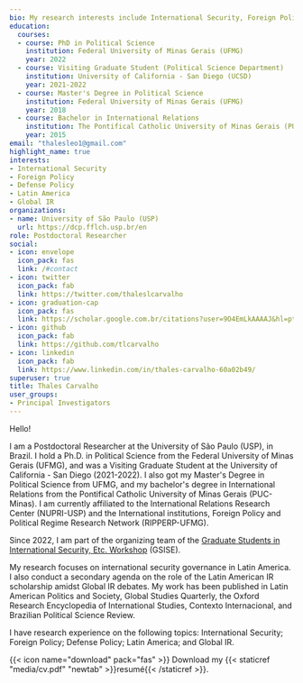 ```yaml
---
bio: My research interests include International Security, Foreign Policy, Latin America, and Global IR.
education:
  courses:
  - course: PhD in Political Science
    institution: Federal University of Minas Gerais (UFMG)
    year: 2022
  - course: Visiting Graduate Student (Political Science Department)
    institution: University of California - San Diego (UCSD)
    year: 2021-2022
  - course: Master's Degree in Political Science
    institution: Federal University of Minas Gerais (UFMG)
    year: 2018
  - course: Bachelor in International Relations
    institution: The Pontifical Catholic University of Minas Gerais (PUC-MG)
    year: 2015
email: "thalesleo1@gmail.com"
highlight_name: true
interests:
- International Security
- Foreign Policy
- Defense Policy
- Latin America
- Global IR
organizations:
- name: University of São Paulo (USP)
  url: https://dcp.fflch.usp.br/en
role: Postdoctoral Researcher  
social:
- icon: envelope
  icon_pack: fas
  link: /#contact
- icon: twitter
  icon_pack: fab
  link: https://twitter.com/thaleslcarvalho
- icon: graduation-cap
  icon_pack: fas
  link: https://scholar.google.com.br/citations?user=9O4EmLkAAAAJ&hl=pt-BR
- icon: github
  icon_pack: fab
  link: https://github.com/tlcarvalho
- icon: linkedin
  icon_pack: fab
  link: https://www.linkedin.com/in/thales-carvalho-60a02b49/
superuser: true
title: Thales Carvalho
user_groups:
- Principal Investigators
---
```


Hello!  

I am a Postdoctoral Researcher at the University of São Paulo (USP), in Brazil. I hold a Ph.D. in Political Science from the Federal University of Minas Gerais (UFMG), and was a Visiting Graduate Student at the University of California - San Diego (2021-2022). I also got my Master's Degree in Political Science from UFMG, and my bachelor's degree in International Relations from the Pontifical Catholic University of Minas Gerais (PUC-Minas). I am currently affiliated to the International Relations Research Center (NUPRI-USP) and the International institutions, Foreign Policy and Political Regime Research Network (RIPPERP-UFMG). 

Since 2022, I am part of the organizing team of the [Graduate Students in International Security, Etc. Workshop](https://wp.nyu.edu/gsise/) (GSISE).  

My research focuses on international security governance in Latin America. I also conduct a secondary agenda on the role of the Latin American IR scholarship amidst Global IR debates. My work has been published in Latin American Politics and Society, Global Studies Quarterly, the Oxford Research Encyclopedia of International Studies, Contexto Internacional, and Brazilian Political Science Review.

I have research experience on the following topics: International Security; Foreign Policy; Defense Policy; Latin America; and Global IR.

{{< icon name="download" pack="fas" >}} Download my {{< staticref "media/cv.pdf" "newtab" >}}resumé{{< /staticref >}}.
